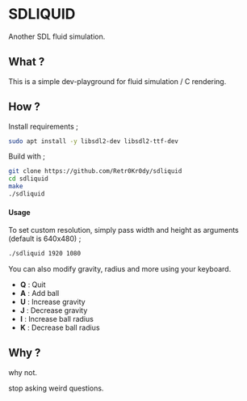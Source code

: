 # SDLIQUID

Another SDL fluid simulation.

## What ?

This is a simple dev-playground for fluid simulation / C rendering.

## How ? 

Install requirements ; 

```sh
sudo apt install -y libsdl2-dev libsdl2-ttf-dev
```
Build with ;

```sh
git clone https://github.com/Retr0Kr0dy/sdliquid
cd sdliquid
make
./sdliquid
```
#### Usage

To set custom resolution, simply pass width and height as arguments (default is 640x480) ;

```sh
./sdliquid 1920 1080
```

You can also modify gravity, radius and more using your keyboard.

- **Q** : Quit
- **A** : Add ball
- **U** : Increase gravity
- **J** : Decrease gravity
- **I** : Increase ball radius
- **K** : Decrease ball radius

## Why ?

why not.

stop asking weird questions.


